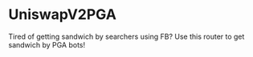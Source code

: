 # UniswapV2PGA
Tired of getting sandwich by searchers using FB? Use this router to get sandwich by PGA bots!
